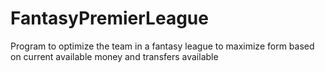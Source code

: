 # FantasyPremierLeague
Program to optimize the team in a fantasy league to maximize form based on current available money and transfers available
